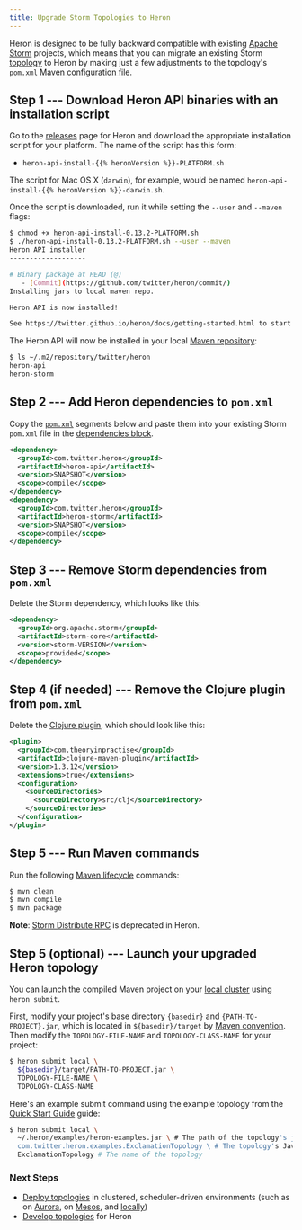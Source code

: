 ```yaml
---
title: Upgrade Storm Topologies to Heron
---
```


Heron is designed to be fully backward compatible with existing [Apache
Storm](http://storm.apache.org/index.html) projects, which means that you can
migrate an existing Storm [topology](../concepts/topologies) to Heron by making
just a few adjustments to the topology's `pom.xml` [Maven configuration
file](https://maven.apache.org/pom.html).

## Step 1 --- Download Heron API binaries with an installation script

Go to the [releases](https://github.com/twitter/heron/releases) page for Heron
and download the appropriate installation script for your platform. The name of
the script has this form:

* `heron-api-install-{{% heronVersion %}}-PLATFORM.sh`

The script for Mac OS X (`darwin`), for example, would be named
`heron-api-install-{{% heronVersion %}}-darwin.sh`.

Once the script is downloaded, run it while setting the `--user` and
`--maven` flags:

```bash
$ chmod +x heron-api-install-0.13.2-PLATFORM.sh
$ ./heron-api-install-0.13.2-PLATFORM.sh --user --maven
Heron API installer
-------------------

# Binary package at HEAD (@)
   - [Commit](https://github.com/twitter/heron/commit/)
Installing jars to local maven repo.

Heron API is now installed!

See https://twitter.github.io/heron/docs/getting-started.html to start a new project!
```

The Heron API will now be installed in your local [Maven
repository](https://maven.apache.org/settings.html):

```bash
$ ls ~/.m2/repository/twitter/heron
heron-api
heron-storm
```

## Step 2 --- Add Heron dependencies to  `pom.xml`

Copy the [`pom.xml`](https://maven.apache.org/pom.html) segments below and paste
them into your existing Storm `pom.xml` file in the [dependencies
block](https://maven.apache.org/pom.html#Dependencies).

```xml
<dependency>
  <groupId>com.twitter.heron</groupId>
  <artifactId>heron-api</artifactId>
  <version>SNAPSHOT</version>
  <scope>compile</scope>
</dependency>
<dependency>
  <groupId>com.twitter.heron</groupId>
  <artifactId>heron-storm</artifactId>
  <version>SNAPSHOT</version>
  <scope>compile</scope>
</dependency>
```

## Step 3 --- Remove Storm dependencies from `pom.xml`

Delete the Storm dependency, which looks like this:

```xml
<dependency>
  <groupId>org.apache.storm</groupId>
  <artifactId>storm-core</artifactId>
  <version>storm-VERSION</version>
  <scope>provided</scope>
</dependency>
```

## Step 4 (if needed) --- Remove the Clojure plugin from `pom.xml`

Delete the [Clojure plugin](https://maven.apache.org/pom.html#Plugins), which
should look like this:

```xml
<plugin>
  <groupId>com.theoryinpractise</groupId>
  <artifactId>clojure-maven-plugin</artifactId>
  <version>1.3.12</version>
  <extensions>true</extensions>
  <configuration>
    <sourceDirectories>
      <sourceDirectory>src/clj</sourceDirectory>
    </sourceDirectories>
  </configuration>
</plugin>
```

## Step 5 --- Run Maven commands

Run the following [Maven lifecycle](https://maven.apache.org/run.html) commands:

```bash
$ mvn clean
$ mvn compile
$ mvn package
```

**Note**: [Storm Distribute
RPC](http://storm.apache.org/releases/0.10.0/Distributed-RPC.html) is deprecated
in Heron.

## Step 5 (optional) --- Launch your upgraded Heron topology

You can launch the compiled Maven project on your [local
cluster](../operators/deployment/schedulers/local) using `heron submit`.

First, modify your project's base directory `{basedir}` and
`{PATH-TO-PROJECT}.jar`, which is located in `${basedir}/target` by [Maven
convention](https://maven.apache.org/guides/getting-started/). Then modify the
`TOPOLOGY-FILE-NAME` and `TOPOLOGY-CLASS-NAME` for your project:

```bash
$ heron submit local \
  ${basedir}/target/PATH-TO-PROJECT.jar \
  TOPOLOGY-FILE-NAME \
  TOPOLOGY-CLASS-NAME
```

Here's an example submit command using the example topology from the [Quick
Start Guide](../getting-started) guide:

```bash
$ heron submit local \
  ~/.heron/examples/heron-examples.jar \ # The path of the topology's jar file
  com.twitter.heron.examples.ExclamationTopology \ # The topology's Java class
  ExclamationTopology # The name of the topology
```

### Next Steps

* [Deploy topologies](../operators/deployment) in clustered, scheduler-driven
  environments (such as on [Aurora](../operators/deployment/schedulers/aurora),
  on [Mesos](../operators/deployment/schedulers/mesos), and
  [locally](../operators/deployment/schedulers/local))
* [Develop topologies](../concepts/architecture) for Heron
